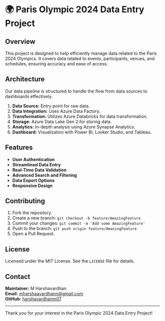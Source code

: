 # 🌍 Paris Olympic 2024 Data Entry Project


## Overview
This project is designed to help efficiently manage data related to the Paris 2024 Olympics. It covers data related to events, participants, venues, and schedules, ensuring accuracy and ease of access.

## Architecture
Our data pipeline is structured to handle the flow from data sources to dashboards effectively.


1. **Data Source:** Entry point for raw data.
2. **Data Integration:** Uses Azure Data Factory.
3. **Transformation:** Utilizes Azure Databricks for data transformation.
4. **Storage:** Azure Data Lake Gen 2 for storing data.
5. **Analytics:** In-depth analysis using Azure Synapse Analytics.
6. **Dashboard:** Visualization with Power BI, Looker Studio, and Tableau.


## Features
- **User Authentication**
- **Streamlined Data Entry**
- **Real-Time Data Validation**
- **Advanced Search and Filtering**
- **Data Export Options**
- **Responsive Design**

## Contributing
1. Fork the repository.
2. Create a new branch: `git checkout -b feature/AmazingFeature`
3. Commit your changes: `git commit -m 'Add some AmazingFeature'`
4. Push to the branch: `git push origin feature/AmazingFeature`
5. Open a Pull Request.

## License
Licensed under the MIT License. See the `LICENSE` file for details.

## Contact
**Maintainer:** M Harshavardhan  
**Email:** [mharshaavardhann@gmail.com](mailto:youremail@example.com)  
**GitHub:** [harshavardhanm07](https://github.com/your-github-username)

---

Thank you for your interest in the Paris Olympic 2024 Data Entry Project!
